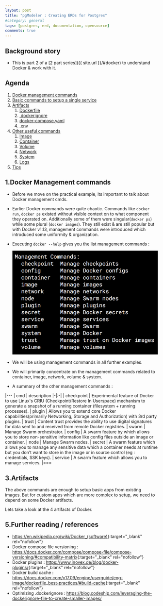 ```yaml
---
layout: post
title: "pgModeler : Creating ERDs for Postgres"
#category: general
tags: [postgres, erd, documentation, opensource]
comments: true
---
```


## Background story
- This is part 2 of a [2 part series]({{ site.url }}/#docker) to understand Docker & work with it.

## Agenda
1. [Docker management commands](#management-cmds)
2. [Basic commands to setup a single service](#basic-cmds)
3. [Artifacts](#artifacts)
    1. [Dockerfile](#Dockerfile)
    2. [.dockerignore](#dockerignore)
    3. [docker-compose.yaml](#docker-compose.yaml)
    4. [.env](#env)
4. [Other useful commands](#other-commands)
    1. [Image](#Image)
    2. [Container](#Container)
    3. [Volume](#Volume)
    4. [Network](#Network)
    5. [System](#System)
    6. [Logs](#Logs)
5. [Tips](#tips)

## <a id="management-commands">1.</a>Docker Management commands
- Before we move on the practical example, its important to talk about Docker management cmds.
- Earlier Docker commands were quite chaotic. Commands like `docker run`, `docker ps` existed without visible context on to what component they operated on. Additionally some of them were singular(`docker ps`) while some plural (`docker images`). They still exist & are still popular but with Docker v1.13, management commands were introduced which introduced some uniformity & organization.
- Executing `docker --help` gives you the list management commands : 

    !["Docker Management commands"](/assets/images/docker-management-cmds.png "Docker Management commands")
- We will be using management commands in all further examples.
- We will primarily concentrate on the management commands related to container, image, network, volume & system. 
- A summary of the other management commands :

|---
| cmd | description
|-|:-|
| checkpoint | Experimental feature of Docker to use Linux's CRIU (Checkpoint/Restore In Userspace) mechanism to generate a snapshot of a running container (filesystem + running processes).
| plugin | Allows you to extend core Docker capabilities(primarily Networking, Storage and Authorization) with 3rd party plugins.
| trust | Content trust provides the ability to use digital signatures for data sent to and received from remote Docker registries.
| swarm | Manage Swarm orchestrator.
| config | A swarm feature by which allows you to store non-sensitive information like config files outside an image or container.
| node | Manage Swarm nodes.
| secret | A swarm feature which allows you to manage any sensitive data which a container needs at runtime but you don’t want to store in the image or in source control (eg : credentials, SSK keys).
| service | A swarm feature which allows you to manage services.
|===

## <a id="artifacts">3.</a>Artifacts
The above commands are enough to setup basic apps from existing images. But for custom apps which are more complex to setup, we need to depend on some Docker artifacts. 

Lets take a look at the 4 artifacts of Docker.

## <a id="references">5.</a>Further reading / references
- <https://en.wikipedia.org/wiki/Docker_(software)>{:target="_blank" rel="nofollow"}
- Docker compose file versioning : <https://docs.docker.com/compose/compose-file/compose-versioning/#compatibility-matrix>{:target="_blank" rel="nofollow"}
- Docker plugins : <https://www.inovex.de/blog/docker-plugins/>{:target="_blank" rel="nofollow"}
- Docker build cache : <https://docs.docker.com/v17.09/engine/userguide/eng-image/dockerfile_best-practices/#build-cache>{:target="_blank" rel="nofollow"}
- Optimizing .dockerignore : <https://blog.codeship.com/leveraging-the-dockerignore-file-to-create-smaller-images/>

